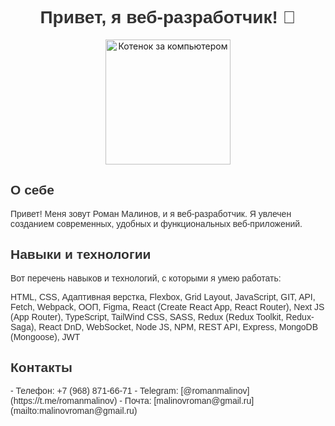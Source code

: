 # <div align="center" style="font-family: 'Comic Sans MS', cursive, sans-serif; color: #333;">Привет, я веб-разработчик! 👋</div>

<div align="center">
  <img src="https://media.giphy.com/media/3oKIPnAiaMCws8nOsE/giphy.gif" width="200" alt="Котенок за компьютером">
</div>

## <span style="font-family: 'Comic Sans MS', cursive, sans-serif; color: #333;">О себе</span>

<span style="font-family: 'Comic Sans MS', cursive, sans-serif; color: #333;">Привет! Меня зовут Роман Малинов, и я веб-разработчик. Я увлечен созданием современных, удобных и функциональных веб-приложений.</span>

## <span style="font-family: 'Comic Sans MS', cursive, sans-serif; color: #333;">Навыки и технологии</span>

<span style="font-family: 'Comic Sans MS', cursive, sans-serif; color: #333;">Вот перечень навыков и технологий, с которыми я умею работать:</span>

<span style="font-family: 'Comic Sans MS', cursive, sans-serif; color: #333;">HTML, CSS, Адаптивная верстка, Flexbox, Grid Layout, JavaScript, GIT, API, Fetch, Webpack, ООП, Figma, React (Create React App, React Router), Next JS (App Router), TypeScript, TailWind CSS, SASS, Redux (Redux Toolkit, Redux-Saga), React DnD, WebSocket, Node JS, NPM, REST API, Express, MongoDB (Mongoose), JWT</span>

## <span style="font-family: 'Comic Sans MS', cursive, sans-serif; color: #333;">Контакты</span>

<span style="font-family: 'Comic Sans MS', cursive, sans-serif; color: #333;">
- Телефон: +7 (968) 871-66-71
- Telegram: [@romanmalinov](https://t.me/romanmalinov)
- Почта: [malinovroman@gmail.ru](mailto:malinovroman@gmail.ru)
</span>


